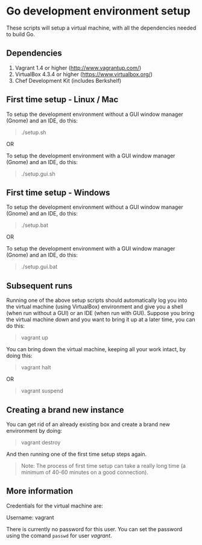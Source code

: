 Go development environment setup
================================

These scripts will setup a virtual machine, with all the dependencies needed to build Go.


Dependencies
------------

1. Vagrant 1.4 or higher (http://www.vagrantup.com/)
2. VirtualBox 4.3.4 or higher (https://www.virtualbox.org/)
3. Chef Development Kit (includes Berkshelf)


First time setup - Linux / Mac
------------------------------

To setup the development environment without a GUI window manager (Gnome) and an IDE, do this:
> ./setup.sh

OR

To setup the development environment with a GUI window manager (Gnome) and an IDE, do this:
> ./setup.gui.sh


First time setup - Windows
--------------------------

To setup the development environment without a GUI window manager (Gnome) and an IDE, do this:
> ./setup.bat

OR

To setup the development environment with a GUI window manager (Gnome) and an IDE, do this:
> ./setup.gui.bat


Subsequent runs
---------------

Running one of the above setup scripts should automatically log you into the virtual machine (using VirtualBox) environment and give you a shell (when run without a GUI) or an IDE (when run with GUI). Suppose you bring the virtual machine down and you want to bring it up at a later time, you can do this:
> vagrant up

You can bring down the virtual machine, keeping all your work intact, by doing this:
> vagrant halt

OR

> vagrant suspend


Creating a brand new instance
-----------------------------

You can get rid of an already existing box and create a brand new environment by doing:
> vagrant destroy

And then running one of the first time setup steps again. 

> Note: The process of first time setup can take a really long time (a minimum of 40-60 minutes on a good connection).


More information
----------------

Credentials for the virtual machine are:

  Username: vagrant

There is currently no password for this user. You can set the password using the comand `passwd` for user *vagrant*.
